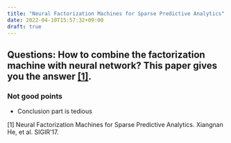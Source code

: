 ```yaml
---
title: "Neural Factorization Machines for Sparse Predictive Analytics"
date: 2022-04-10T15:57:32+09:00
draft: true
---
```


## Questions: How to combine the factorization machine with neural network? This paper gives you the answer [[1]](https://arxiv.org/pdf/1708.05027.pdf).


### Not good points
- Conclusion part is tedious


[1] Neural Factorization Machines for Sparse Predictive Analytics. Xiangnan He, et al. SIGIR'17. 
